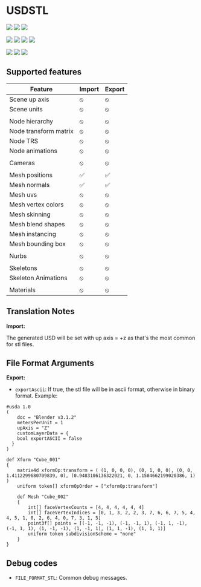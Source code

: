 # USDSTL

[![](https://img.shields.io/endpoint?url=https://gist.githubusercontent.com/kwblackstone/15b48d1a8211983471352e7f99f78127/raw/windows-2022-2405-STL.json)](https://github.com/adobe/USD-Fileformat-plugins/actions/workflows/ci.yml) [![](https://img.shields.io/endpoint?url=https://gist.githubusercontent.com/kwblackstone/15b48d1a8211983471352e7f99f78127/raw/windows-2022-2311-STL.json)](https://github.com/adobe/USD-Fileformat-plugins/actions/workflows/ci.yml) [![](https://img.shields.io/endpoint?url=https://gist.githubusercontent.com/kwblackstone/15b48d1a8211983471352e7f99f78127/raw/windows-2022-2308-STL.json)](https://github.com/adobe/USD-Fileformat-plugins/actions/workflows/ci.yml)

[![](https://img.shields.io/endpoint?url=https://gist.githubusercontent.com/kwblackstone/15b48d1a8211983471352e7f99f78127/raw/macOS-14-2405-STL.json)](https://github.com/adobe/USD-Fileformat-plugins/actions/workflows/ci.yml) [![](https://img.shields.io/endpoint?url=https://gist.githubusercontent.com/kwblackstone/15b48d1a8211983471352e7f99f78127/raw/macOS-13-2405-STL.json)](https://github.com/adobe/USD-Fileformat-plugins/actions/workflows/ci.yml) [![](https://img.shields.io/endpoint?url=https://gist.githubusercontent.com/kwblackstone/15b48d1a8211983471352e7f99f78127/raw/macOS-13-2311-STL.json)](https://github.com/adobe/USD-Fileformat-plugins/actions/workflows/ci.yml) [![](https://img.shields.io/endpoint?url=https://gist.githubusercontent.com/kwblackstone/15b48d1a8211983471352e7f99f78127/raw/macOS-13-2308-STL.json)](https://github.com/adobe/USD-Fileformat-plugins/actions/workflows/ci.yml)

[![](https://img.shields.io/endpoint?url=https://gist.githubusercontent.com/kwblackstone/15b48d1a8211983471352e7f99f78127/raw/ubuntu-22.04-2405-STL.json)](https://github.com/adobe/USD-Fileformat-plugins/actions/workflows/ci.yml) [![](https://img.shields.io/endpoint?url=https://gist.githubusercontent.com/kwblackstone/15b48d1a8211983471352e7f99f78127/raw/ubuntu-22.04-2311-STL.json)](https://github.com/adobe/USD-Fileformat-plugins/actions/workflows/ci.yml) [![](https://img.shields.io/endpoint?url=https://gist.githubusercontent.com/kwblackstone/15b48d1a8211983471352e7f99f78127/raw/ubuntu-22.04-2308-STL.json)](https://github.com/adobe/USD-Fileformat-plugins/actions/workflows/ci.yml)

## Supported features

|Feature|Import|Export|
|--|--|--|
|Scene up axis            |⦸|⦸|
|Scene units              |⦸|⦸|
||||
|Node hierarchy           |⦸|⦸|
|Node transform matrix    |⦸|⦸|
|Node TRS                 |⦸|⦸|
|Node animations          |⦸|⦸|
||||
|Cameras                  |⦸|⦸|
||||
|Mesh positions           |✅|✅|
|Mesh normals             |✅|✅|
|Mesh uvs                 |⦸|⦸|
|Mesh vertex colors       |⦸|⦸|
|Mesh skinning            |⦸|⦸|
|Mesh blend shapes        |⦸|⦸|
|Mesh instancing          |⦸|⦸|
|Mesh bounding box        |⦸|⦸|
||||
|Nurbs                    |⦸|⦸|
||||
|Skeletons                |⦸|⦸|
|Skeleton Animations      |⦸|⦸|
||||
|Materials                |⦸|⦸|

## Translation Notes

**Import:**

The generated USD will be set with up axis = +z as that's the most common for stl files.

## File Format Arguments

**Export:**
* `exportAscii`: If true, the stl file will be in ascii format, otherwise in binary format.
Example:
```
#usda 1.0
(
    doc = "Blender v3.1.2"
    metersPerUnit = 1
    upAxis = "Z"
    customLayerData = {
  	bool exportASCII = false
  }
)

def Xform "Cube_001"
{
    matrix4d xformOp:transform = ( (1, 0, 0, 0), (0, 1, 0, 0), (0, 0, 1.4112299680709839, 0), (0.9483106136322021, 0, 1.1584662199020386, 1) )
    uniform token[] xformOpOrder = ["xformOp:transform"]

    def Mesh "Cube_002"
    {
        int[] faceVertexCounts = [4, 4, 4, 4, 4, 4]
        int[] faceVertexIndices = [0, 1, 3, 2, 2, 3, 7, 6, 6, 7, 5, 4, 4, 5, 1, 0, 2, 6, 4, 0, 7, 3, 1, 5]
        point3f[] points = [(-1, -1, -1), (-1, -1, 1), (-1, 1, -1), (-1, 1, 1), (1, -1, -1), (1, -1, 1), (1, 1, -1), (1, 1, 1)]
        uniform token subdivisionScheme = "none"
    }
}
```

## Debug codes
* `FILE_FORMAT_STL`: Common debug messages.






